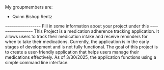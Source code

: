 My groupmembers are:
- Quinn Bishop Rentz


------------------ Fill in some information about your project under this ------------------
This Project is a medication adherence tracking application. It allows users to track their medication intake and receive reminders for when to take their medications. Currently, the application is in the early stages of development and is not fully functional. The goal of this project is to create a user-friendly application that helps users manage their medications effectively. As of 3/30/2025, the application functions using a simple command line interface.